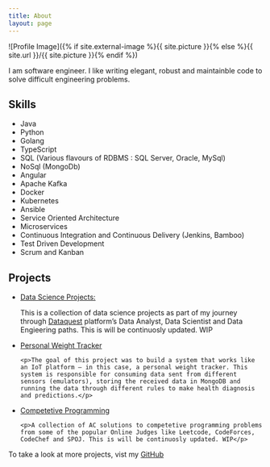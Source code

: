 ```yaml
---
title: About
layout: page
---
```

![Profile Image]({% if site.external-image %}{{ site.picture }}{% else %}{{ site.url }}/{{ site.picture }}{% endif %})

<p>I am software engineer. I like writing elegant, robust and maintainble code to solve difficult engineering problems.</p>

<h2>Skills</h2>

<ul class="skill-list">
	<li>Java</li>
	<li>Python</li>
	<li>Golang</li>
	<li>TypeScript</li>
	<li>SQL (Various flavours of RDBMS : SQL Server, Oracle, MySql)</li>
	<li>NoSql (MongoDb)</li>
	<li>Angular</li>
	<li>Apache Kafka</li>
	<li>Docker</li>
	<li>Kubernetes</li>
	<li>Ansible</li>
	<li>Service Oriented Architecture</li>
	<li>Microservices</li>
	<li>Continuous Integration and Continuous Delivery (Jenkins, Bamboo)</li>
	<li>Test Driven Development</li>
	<li>Scrum and Kanban</li>
</ul>

<h2>Projects</h2>

<ul>
	<li><a href="https://github.com/sudeepnarkar/Data-Science-Projects"> Data Science Projects:</a></li>

<p>This is a collection of data science projects as part of my journey through <a href="https://www.dataquest.io">Dataquest</a> platform&rsquo;s Data Analyst,
Data Scientist and Data Engieering paths. This is will be continuosly updated. WIP</p>

<li><a href="https://github.com/sudeepnarkar/Personal-Weight-Tracker">Personal Weight Tracker</a></li>

	<p>The goal of this project was to build a system that works like an IoT platform – in this case, a personal weight tracker. This system is responsible for consuming data sent from different sensors (emulators), storing the received data in MongoDB and running the data through different rules to make health diagnosis and predictions.</p>

<li><a href="https://github.com/sudeepnarkar/Competitive-Programming">Competetive Programming</a></li>

	<p>A collection of AC solutions to competetive programming problems from some of the popular Online Judges like Leetcode, CodeForces, CodeChef and SPOJ. This is will be continuosly updated. WIP</p>
	
</ul>

<p>To take a look at more projects, vist my <a href="https://github.com/sudeepnarkar">GitHub</a>


